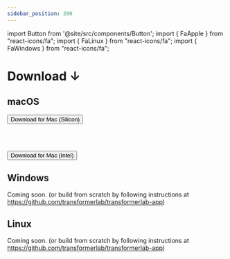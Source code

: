 ```yaml
---
sidebar_position: 200
---
```


import Button from '@site/src/components/Button';
import { FaApple } from "react-icons/fa";
import { FaLinux } from "react-icons/fa";
import { FaWindows } from "react-icons/fa";

# Download ↓

## <FaApple /> macOS

<a href="https://github.com/transformerlab/transformerlab-app/releases/download/v0.2.13/Transformer-Lab-0.2.13-arm64.dmg">
  <Button>Download for <FaApple /> Mac (Silicon)</Button>
  </a>

<br/><br/>

<a href="https://github.com/transformerlab/transformerlab-app/releases/download/v0.2.13/Transformer-Lab-0.2.13.dmg">
  <Button>Download for <FaApple /> Mac (Intel)</Button>
  </a>

## <FaWindows/> Windows

Coming soon. (or build from scratch by following instructions at https://github.com/transformerlab/transformerlab-app)

## <FaLinux/> Linux

Coming soon. (or build from scratch by following instructions at https://github.com/transformerlab/transformerlab-app)
